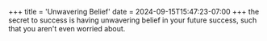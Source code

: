 +++
title = 'Unwavering Belief'
date = 2024-09-15T15:47:23-07:00
+++
the secret to success is having unwavering belief in your future success, such that you aren't even worried about.
